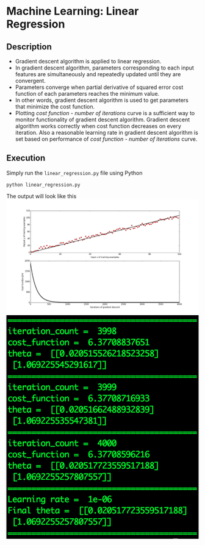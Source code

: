 # Machine Learning: Linear Regression

## Description
- Gradient descent algorithm is applied to linear regression.
- In gradient descent algorithm, parameters corresponding to each input features are simultaneously and repeatedly updated until they are convergent.
- Parameters converge when partial derivative of squared error cost function of each parameters reaches the minimum value.
- In other words, gradient descent algorithm is used to get parameters that minimize the cost function.
- Plotting *cost function - number of iterations* curve is a sufficient way to monitor functionality of gradient descent algorithm. Gradient descent algorithm works correctly when cost function decreases on every iteration. Also a reasonable learning rate in gradient descent algorithm is set based on performance of *cost function - number of iterations* curve.

## Execution
Simply run the `linear_regression.py` file using Python  
```
python linear_regression.py
```
The output will look like this
![image](https://github.com/cjchengusc/linear_regression/blob/master/linear_regression_convergent.png)
![image](https://github.com/cjchengusc/linear_regression/blob/master/linear_regression_information.png)

